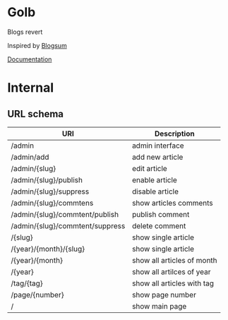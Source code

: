 Golb
====

Blogs revert

Inspired by [Blogsum](https://github.com/obfuscurity/blogsum)

[Documentation](https://godoc.org/github.com/dim13/golb)

Internal
========

URL schema
----------

URI				| Description
---				| -----------
/admin				| admin interface
/admin/add			| add new article
/admin/{slug}			| edit article
/admin/{slug}/publish		| enable article
/admin/{slug}/suppress		| disable article
/admin/{slug}/commtens		| show articles comments
/admin/{slug}/commtent/publish	| publish comment
/admin/{slug}/commtent/suppress	| delete comment
/{slug}				| show single article
/{year}/{month}/{slug}		| show single article
/{year}/{month}			| show all articles of month
/{year}				| show all artilces of year
/tag/{tag}			| show all articles with tag
/page/{number}			| show page number
/				| show main page
